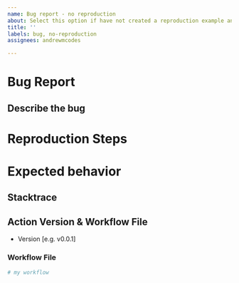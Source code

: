 ```yaml
---
name: Bug report - no reproduction
about: Select this option if have not created a reproduction example and would prefer to type out the problem.
title: ''
labels: bug, no-reproduction
assignees: andrewmcodes

---
```


# Bug Report

## Describe the bug

<!-- A clear and concise description of what the bug is. -->

# Reproduction Steps

<!-- List the steps to reproduce the behavior. -->

# Expected behavior

<!-- A clear and concise description of what you expected to happen. -->

## Stacktrace

<!-- If applicable, add the action stacktrace. -->

## Action Version & Workflow File

 - Version [e.g. v0.0.1]

### Workflow File

```yaml
# my workflow
```
